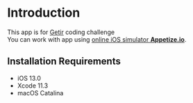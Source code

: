 
# Introduction
This app is for [Getir](https://www.getir.com/) coding challenge  
You can work with app using [online iOS simulator **Appetize.io**](https://appetize.io/app/egd3zzxyj76z19f7vj1az4tbw8?device=iphone6s&scale=75&orientation=portrait&osVersion=13.3).

## Installation Requirements
- iOS 13.0
- Xcode 11.3 
- macOS Catalina

